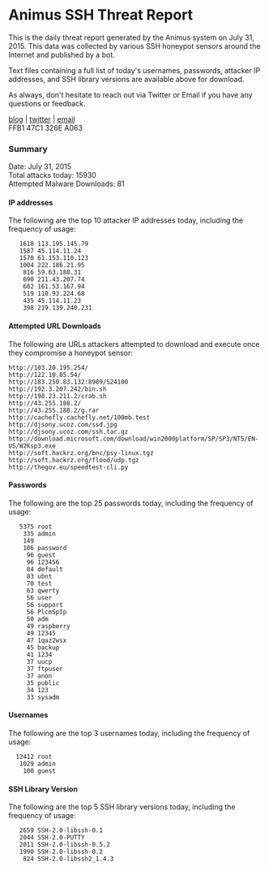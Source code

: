 # Animus SSH Threat Report

This is the daily threat report generated by the Animus system on July 31, 2015. This data was collected by various SSH honeypot sensors around the Internet and published by a bot.  

Text files containing a full list of today's usernames, passwords, attacker IP addresses, and SSH library versions are available above for download.  

As always, don't hesitate to reach out via Twitter or Email if you have any questions or feedback.  

[blog](http://morris.guru) | [twitter](https://twitter.com/andrew___morris) | [email](mailto:andrew@morris.guru)  
FFB1 47C1 326E A063  

### Summary

Date: July 31, 2015  
Total attacks today: 15930  
Attempted Malware Downloads: 81 

#### IP addresses
The following are the top 10 attacker IP addresses today, including the frequency of usage:
```
   1618 113.195.145.79
   1587 45.114.11.24
   1570 61.153.110.123
   1004 222.186.21.95
    816 59.63.188.31
    690 211.43.207.74
    682 161.53.167.94
    519 110.93.224.68
    435 45.114.11.23
    398 219.139.240.231
```

#### Attempted URL Downloads
The following are URLs attackers attempted to download and execute once they compromise a honeypot sensor:
```
http://103.20.195.254/
http://122.10.85.54/
http://183.250.83.132:8989/S24100
http://192.3.207.242/bin.sh
http://198.23.211.2/crab.sh
http://43.255.188.2/
http://43.255.188.2/g.rar
http://cachefly.cachefly.net/100mb.test
http://djsony.ucoz.com/ssd.jpg
http://djsony.ucoz.com/ssh.tar.gz
http://download.microsoft.com/download/win2000platform/SP/SP3/NT5/EN-US/W2Ksp3.exe
http://soft.hackrz.org/bnc/psy-linux.tgz
http://soft.hackrz.org/flood/udp.tgz
http://thegov.eu/speedtest-cli.py
```

#### Passwords
The following are the top 25 passwords today, including the frequency of usage:
```
   5375 root
    335 admin
    149 
    106 password
     96 guest
     96 123456
     84 default
     83 ubnt
     70 test
     63 qwerty
     56 user
     56 support
     56 PlcmSpIp
     50 adm
     49 raspberry
     49 12345
     47 1qaz2wsx
     45 backup
     41 1234
     37 uucp
     37 ftpuser
     37 anon
     35 public
     34 123
     33 sysadm
```

#### Usernames
The following are the top 3 usernames today, including the frequency of usage:
```
  12412 root
   1029 admin
    100 guest
```

#### SSH Library Version
The following are the top 5 SSH library versions today, including the frequency of usage:
```
   2659 SSH-2.0-libssh-0.1
   2044 SSH-2.0-PUTTY
   2011 SSH-2.0-libssh-0.5.2
   1990 SSH-2.0-libssh-0.2
    824 SSH-2.0-libssh2_1.4.3
```
